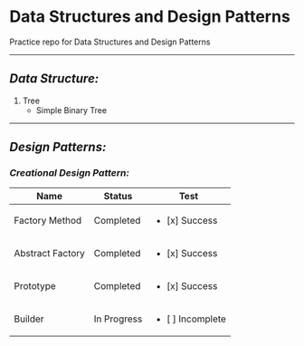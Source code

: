 # Data Structures and Design Patterns

Practice repo for Data Structures and Design Patterns
- - - -
## _Data Structure:_
1. Tree
    * Simple Binary Tree
- - - -
## _Design Patterns:_

### _Creational Design Pattern:_

| Name | Status | Test |
| ------ | ------ | ------ |
| Factory Method | Completed | <ul><li> [x] Success </li></ul> |
| Abstract Factory | Completed | <ul><li> [x] Success </li></ul> |
| Prototype | Completed | <ul><li> [x] Success </li></ul> |
| Builder | In Progress | <ul><li> [ ] Incomplete </li></ul> |
